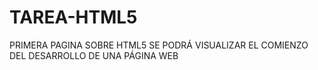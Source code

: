 # TAREA-HTML5
PRIMERA PAGINA SOBRE HTML5
SE PODRÁ VISUALIZAR EL COMIENZO DEL DESARROLLO DE UNA PÁGINA WEB
